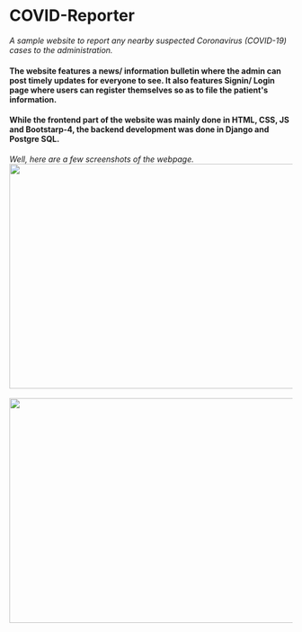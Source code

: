 # COVID-Reporter

*A  sample website to report any nearby suspected Coronavirus (COVID-19) cases to the administration.*
#### The website features a news/ information bulletin where the admin can post timely updates for everyone to see. It also features Signin/ Login page where users can register themselves so as to file the patient's information. 
#### While the frontend part of the website was mainly done in HTML, CSS, JS and Bootstarp-4, the backend development was done in Django and Postgre SQL.
*Well, here are a few screenshots of the webpage.*
<br />
<img src = "https://user-images.githubusercontent.com/52134948/81212118-02335e80-8ff2-11ea-8bed-17ca5564bb3f.png" width="650" height="400" />
<br />
<br />
<img src = "https://user-images.githubusercontent.com/52134948/81212450-8980d200-8ff2-11ea-952e-955295e91196.png" width = "650" height = "400" />

